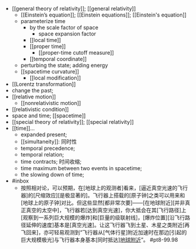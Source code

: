 - [[general theory of relativity]]; [[general relativity]]
    - [[Einstein’s equation]]; [[Einstein equations]]; [[Einstein's equation]]
    - parameterize time
        - by the scale factor of space
            - space expansion factor
        - [[local time]]
        - [[proper time]]
            - [[proper-time cutoff measure]]
        - [[temporal coordinate]]
    - perturbing the state; adding energy
    - [[spacetime curvature]]
        - [[local modification]]
- [[Lorentz transformation]]
- change the past; 
- [[relative motion]]
    - [[nonrelativistic motion]]
- [[relativistic condition]]
- space and time; [[spacetime]]
- [[special theory of relativity]]; [[special relativity]]
- [[time]]...
    - expanded present; 
    - [[simultaneity]]: 同时性
    - temporal precedence; 
    - temporal relation; 
    - time contracts; 时间收缩;
    - time maximum between two events in spacetime; 
    - the slowing down of time; 
- #inbox
    - 按照相对论，可以预期，在[地球上的观测者]看来，[逼近真空光速的飞行器]的[尺缩效应][是极显著的]。飞行器上搭载的[原子钟]之类可以用来和[地球上的原子钟]对比。但这些显然[都非常次要]——[在地球附近][并非真正真空的太空中]，飞行器若[达到真空光速]，你大抵会在其[飞行路径]上[观察到一系列巨大规模的爆炸]和[巨量的级联射线]，[爆炸位置][沿飞行路径延伸的速度]基本是[真空光速]。让这飞行器飞到土星、木星之类附近[再飞回来]，亦可轻易观测到“飞行器从[气体行星]附近加速时在那边[引起的巨大规模极光]与飞行器本身基本[同时抵达][地球附近](https://www.zhihu.com/question/495192277/answer/2198272992)”。 #pt8-99.98
